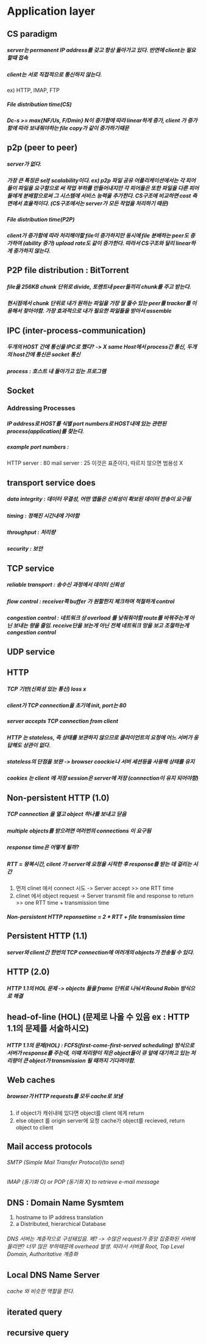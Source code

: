 # Application layer

## CS paradigm

##### server는 permanent IP address를 갖고 항상 돌아가고 있다. 반면에 client는 필요할때 접속
##### client는 서로 직접적으로 통신하지 않는다.
ex) HTTP, IMAP, FTP
##### File distribution time(CS)
##### Dc-s >= max{NF/Us, F/Dmin} N이 증가함에 따라 linear하게 증가, client 가 증가함에 따라 보내줘야하는 file copy가 같이 증가하기때문

## p2p (peer to peer)

##### server가 없다.
##### 가장 큰 특징은 self scalability이다. ex) p2p 파일 공유 어플리케이션에서는 각 피어들이 파일을 요구함으로 써 작업 부하를 만들어내지만 각 피어들은 또한 파일을 다른 피어들에게 분배함으로써 그 시스템에 서비스 능력을 추가한다. CS구조에 비교하면 cost 측면에서 효율적이다. (CS구조에서는 server가 모든 작업을 처리하기 때문)
##### File distribution time(P2P)
##### client가 증가함에 따라 처리해야할 file이 증가하지만 동시에 file 분배하는 peer도 증가하여 (ability 증가) upload rate도 같이 증가한다. 따라서 CS구조와 달리 linear하게 증가하지 않는다.

## P2P file distribution : BitTorrent
##### file을 256KB chunk 단위로 divide, 토렌트내 peer들끼리 chunk를 주고 받는다.
##### 현시점에서 chunk 단위로 내가 원하는 파일을 가장 잘 줄수 있는 peer를 tracker를 이용해서 찾아야함. 가장 효과적으로 내가 필요한 파일들을 받아서 assemble

## IPC (inter-process-communication)

##### 두개의 HOST 간에 통신을 IPC로 했다? -> X same Host에서 process간 통신, 두개의 host간에 통신은 socket 통신
##### process : 호스트 내 돌아가고 있는 프로그램

## Socket

### Addressing Processes
##### IP address로 HOST를 식별 port numbers로 HOST내에 있는 관련된 process(application)를 찾는다.
##### example port numbers : 
  HTTP server : 80
  mail server : 25
이것은 표준이다, 따르지 않으면 범용성 X 

## transport service does
##### data integrity : 데이터 무결성, 어떤 앱들은 신뢰성이 확보된 데이터 전송이 요구됨
##### timing : 정해진 시간내에 가야함
##### throughput : 처리량
##### security : 보안

## TCP service
##### reliable transport : 송수신 과정에서 데이터 신뢰성
##### flow control : receiver쪽 buffer 가 원할한지 체크하며 적절하게 control
##### congestion control : 네트워크 상 overload 를 낮춰줘야함 route를 바꿔주는게 아닌 보내는 량을 줄임. receive단을 보는게 아닌 전체 네트워크 망을 보고 조절하는게 congestion control

## UDP service

## HTTP
##### TCP 기반(신뢰성 있는 통신) loss x
##### client가 TCP connection을 초기에 init, port는 80
##### server accepts TCP connection from client
##### HTTP 는 stateless, 즉 상태를 보관하지 않으므로 클라이언트의 요청에 어느 서버가 응답해도 상관이 없다.
##### stateless의 단점을 보완 -> browser coockie나 서버 세션등을 사용해 상태를 유지
##### cookies 는 client 에 저장 session은 server에 저장 (connection이 유지 되어야함)

## Non-persistent HTTP (1.0)
##### TCP connection 을 열고 object 하나를 보내고 닫음
##### multiple objects를 받으려면 여러번의 connections 이 요구됨
##### response time은 어떻게 될까?
##### RTT = 왕복시간, cilent 가 server에 요청을 시작한 후 response를 받는 데 걸리는 시간
1. 먼저 clinet 에서 connect 시도 -> Server accept  >> one RTT time
2. clinet 에서 object request -> Server transmit file and response to return >> one RTT time + transmission time
##### Non-persistent HTTP reponsetime = 2 * RTT  + file transmission time

## Persistent HTTP (1.1)
##### server와 client간 한번의 TCP connection에 여러개의 objects가 전송될 수 있다.

## HTTP (2.0)
##### HTTP 1.1의 HOL 문제 -> objects 들을 frame 단위로 나눠서 Round Robin 방식으로 해결

## head-of-line (HOL) (문제로 나올 수 있음 ex : HTTP 1.1의 문제를 서술하시오)
##### HTTP 1.1의 문제(HOL) : FCFS(first-come-first-served scheduling) 방식으로 서버가 response를 주는데, 이때 처리량이 작은 object들이 큐 앞에 대기하고 있는 처리량이 큰 object가 transmission 될 때까지 기다려야함.

## Web caches
##### browser가 HTTP requests를 모두 cache로 보냄
1. if object가 캐쉬내에 있다면 object를 client 에게 return 
2. else object 를 origin server에 요청 cache가 object를 recieved, return object to client

## Mail access protocols
###### SMTP (Simple Mail Transfer Protocol)(to send)
###### IMAP (동기화 O) or POP (동기화 X) to retrieve e-mail message

## DNS : Domain Name Sysmtem
1. hostname to IP address translation
2. a Distributed, hierarchical Database
###### DNS 서버는 계층적으로 구성돼있음. 왜? -> 수많은 request가 중앙 집중화된 서버에 몰리면? 너무 많은 부하때문에 overhead 발생. 따라서 서버를 Root, Top Level Domain, Authoritative 계층화 

## Local DNS Name Server
###### cache 와 비슷한 역할을 한다.

## iterated query

## recursive query 



